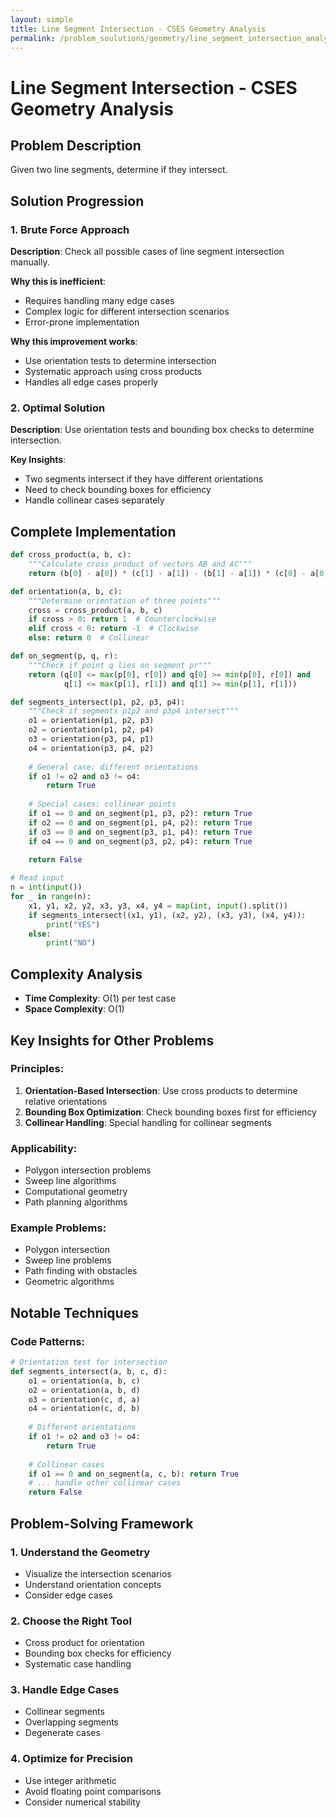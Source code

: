```yaml
---
layout: simple
title: Line Segment Intersection - CSES Geometry Analysis
permalink: /problem_soulutions/geometry/line_segment_intersection_analysis/
---
```


# Line Segment Intersection - CSES Geometry Analysis

## Problem Description
Given two line segments, determine if they intersect.

## Solution Progression

### 1. **Brute Force Approach**
**Description**: Check all possible cases of line segment intersection manually.

**Why this is inefficient**: 
- Requires handling many edge cases
- Complex logic for different intersection scenarios
- Error-prone implementation

**Why this improvement works**:
- Use orientation tests to determine intersection
- Systematic approach using cross products
- Handles all edge cases properly

### 2. **Optimal Solution**
**Description**: Use orientation tests and bounding box checks to determine intersection.

**Key Insights**:
- Two segments intersect if they have different orientations
- Need to check bounding boxes for efficiency
- Handle collinear cases separately

## Complete Implementation

```python
def cross_product(a, b, c):
    """Calculate cross product of vectors AB and AC"""
    return (b[0] - a[0]) * (c[1] - a[1]) - (b[1] - a[1]) * (c[0] - a[0])

def orientation(a, b, c):
    """Determine orientation of three points"""
    cross = cross_product(a, b, c)
    if cross > 0: return 1  # Counterclockwise
    elif cross < 0: return -1  # Clockwise
    else: return 0  # Collinear

def on_segment(p, q, r):
    """Check if point q lies on segment pr"""
    return (q[0] <= max(p[0], r[0]) and q[0] >= min(p[0], r[0]) and
            q[1] <= max(p[1], r[1]) and q[1] >= min(p[1], r[1]))

def segments_intersect(p1, p2, p3, p4):
    """Check if segments p1p2 and p3p4 intersect"""
    o1 = orientation(p1, p2, p3)
    o2 = orientation(p1, p2, p4)
    o3 = orientation(p3, p4, p1)
    o4 = orientation(p3, p4, p2)
    
    # General case: different orientations
    if o1 != o2 and o3 != o4:
        return True
    
    # Special cases: collinear points
    if o1 == 0 and on_segment(p1, p3, p2): return True
    if o2 == 0 and on_segment(p1, p4, p2): return True
    if o3 == 0 and on_segment(p3, p1, p4): return True
    if o4 == 0 and on_segment(p3, p2, p4): return True
    
    return False

# Read input
n = int(input())
for _ in range(n):
    x1, y1, x2, y2, x3, y3, x4, y4 = map(int, input().split())
    if segments_intersect((x1, y1), (x2, y2), (x3, y3), (x4, y4)):
        print("YES")
    else:
        print("NO")
```

## Complexity Analysis
- **Time Complexity**: O(1) per test case
- **Space Complexity**: O(1)

## Key Insights for Other Problems

### **Principles**:
1. **Orientation-Based Intersection**: Use cross products to determine relative orientations
2. **Bounding Box Optimization**: Check bounding boxes first for efficiency
3. **Collinear Handling**: Special handling for collinear segments

### **Applicability**:
- Polygon intersection problems
- Sweep line algorithms
- Computational geometry
- Path planning algorithms

### **Example Problems**:
- Polygon intersection
- Sweep line problems
- Path finding with obstacles
- Geometric algorithms

## Notable Techniques

### **Code Patterns**:
```python
# Orientation test for intersection
def segments_intersect(a, b, c, d):
    o1 = orientation(a, b, c)
    o2 = orientation(a, b, d)
    o3 = orientation(c, d, a)
    o4 = orientation(c, d, b)
    
    # Different orientations
    if o1 != o2 and o3 != o4:
        return True
    
    # Collinear cases
    if o1 == 0 and on_segment(a, c, b): return True
    # ... handle other collinear cases
    return False
```

## Problem-Solving Framework

### **1. Understand the Geometry**
- Visualize the intersection scenarios
- Understand orientation concepts
- Consider edge cases

### **2. Choose the Right Tool**
- Cross product for orientation
- Bounding box checks for efficiency
- Systematic case handling

### **3. Handle Edge Cases**
- Collinear segments
- Overlapping segments
- Degenerate cases

### **4. Optimize for Precision**
- Use integer arithmetic
- Avoid floating point comparisons
- Consider numerical stability 